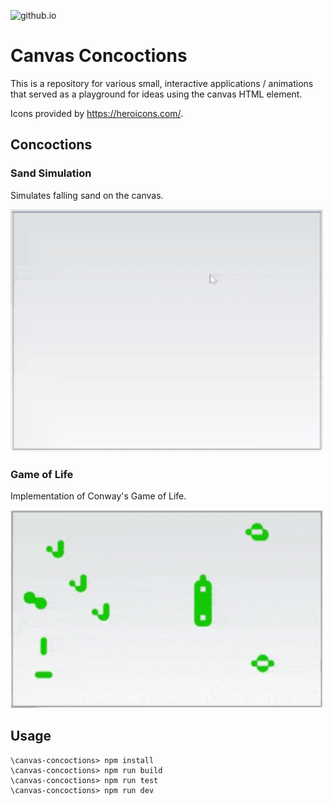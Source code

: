 ![github.io](https://github.com/ihtnc/canvas-concoctions/actions/workflows/nextjs.yml/badge.svg)

# Canvas Concoctions

This is a repository for various small, interactive applications / animations that served as a playground for ideas using the canvas HTML element.

Icons provided by https://heroicons.com/.

## Concoctions
### Sand Simulation

Simulates falling sand on the canvas.

<img alt="Sand Simulation Preview" src="/public/previews/sand-sim.gif?raw=true" width="500px" />

### Game of Life

Implementation of Conway's Game of Life.

<img alt="Game of Life Preview" src="/public/previews/game-of-life.gif?raw=true" width="500px" />

## Usage
    \canvas-concoctions> npm install
    \canvas-concoctions> npm run build
    \canvas-concoctions> npm run test
    \canvas-concoctions> npm run dev
